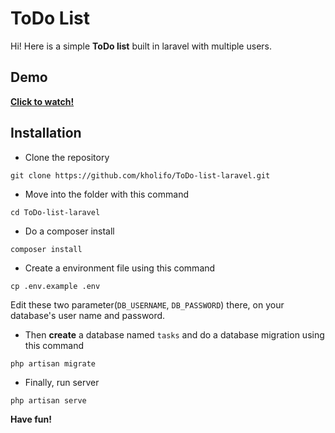 # ToDo List

Hi! Here is a simple **ToDo list** built in laravel with multiple users. 

## Demo

[**Click to watch!**](http://kholifo-todo-laravel.herokuapp.com/)

## Installation

 - Clone the repository
```
git clone https://github.com/kholifo/ToDo-list-laravel.git
```
- Move into the folder with this command
```
cd ToDo-list-laravel
```
- Do a composer install

```
composer install
```
- Create a environment file using this command

```
cp .env.example .env
```
Edit these two parameter(`DB_USERNAME`,  `DB_PASSWORD`) there, on your database's user name and password.

- Then **create** a database named  `tasks`  and do a database migration using this command

```
php artisan migrate
```
- Finally, run server 

```
php artisan serve
```
**Have fun!**
